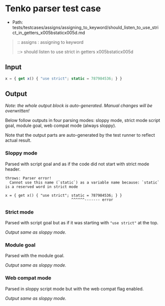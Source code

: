 # Tenko parser test case

- Path: tests/testcases/assigns/assigning_to_keyword/should_listen_to_use_strict_in_getters_x005bstaticx005d.md

> :: assigns : assigning to keyword
>
> ::> should listen to use strict in getters x005bstaticx005d

## Input

`````js
x = { get x() { "use strict"; static = 787984536; } }
`````

## Output

_Note: the whole output block is auto-generated. Manual changes will be overwritten!_

Below follow outputs in four parsing modes: sloppy mode, strict mode script goal, module goal, web compat mode (always sloppy).

Note that the output parts are auto-generated by the test runner to reflect actual result.

### Sloppy mode

Parsed with script goal and as if the code did not start with strict mode header.

`````
throws: Parser error!
  Cannot use this name (`static`) as a variable name because: `static` is a reserved word in strict mode

x = { get x() { "use strict"; static = 787984536; } }
                              ^^^^^^------- error
`````

### Strict mode

Parsed with script goal but as if it was starting with `"use strict"` at the top.

_Output same as sloppy mode._

### Module goal

Parsed with the module goal.

_Output same as sloppy mode._

### Web compat mode

Parsed in sloppy script mode but with the web compat flag enabled.

_Output same as sloppy mode._
